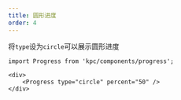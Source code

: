 ```yaml
---
title: 圆形进度
order: 4
---
```


将`type`设为`circle`可以展示圆形进度

```vdt
import Progress from 'kpc/components/progress';

<div>
    <Progress type="circle" percent="50" />
</div>
```
